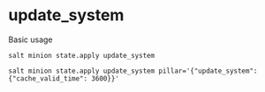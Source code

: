 # update_system

Basic usage
```
salt minion state.apply update_system
```

```
salt minion state.apply update_system pillar='{"update_system": {"cache_valid_time": 3600}}'
```
